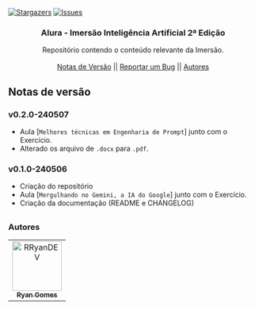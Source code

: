 <a name="readme-top"></a>

[![Stargazers][stars-shield]][stars-url]
[![Issues][issues-shield]][issues-url]

<!-- PROJECT LOGO -->
<div align="center">
  <h3 align="center">Alura - Imersão Inteligência Artificial 2ª Edição</h3>

  <p align="center">
    Repositório contendo o conteúdo relevante da Imersão.
    <br />
    <br />
    <a href="#notas-de-versão">Notas de Versão</a>
    ||
    <a href="https://github.com/RRyanDEV/alura-ImersaoIA/issues">Reportar um Bug</a>
    ||
    <a href="#autores">Autores</a>
    </p>
</div>
 
<a name="section-changelog">

## Notas de versão

</a>

### v0.2.0-240507

- Aula [`Melhores técnicas em Engenharia de Prompt`] junto com o Exercício.
- Alterado os arquivo de `.docx` para `.pdf`.

### v0.1.0-240506

- Criação do repositório
- Aula [`Mergulhando no Gemini, a IA do Google`] junto com o Exercício.
- Criação da documentação (README e CHANGELOG)

##

<a name="section-autores">

### Autores

</a>

<table>
  <tr>
    <td align="center">
      <a href="#">
        <img src="https://avatars.githubusercontent.com/u/85912228?v=4" width="100px;" alt="RRyanDEV"/><br>
        <sub>
          <b>Ryan Gomes</b>
        </sub>
      </a>
    </td>
</table>

<!-- MARKDOWN LINKS & IMAGES -->
<!-- https://www.markdownguide.org/basic-syntax/#reference-style-links -->

[stars-shield]: https://img.shields.io/github/stars/RRyanDEV/alura-ImersaoIA?style=for-the-badge
[stars-url]: https://github.com/RRyanDEV/alura-ImersaoIA/stargazers
[issues-shield]: https://img.shields.io/github/issues/RRyanDEV/alura-ImersaoIA?style=for-the-badge
[issues-url]: https://github.com/RRyanDEV/alura-ImersaoIA/issues
